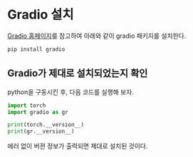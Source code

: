 # Gradio 설치

[Gradio 홈페이지](https://www.gradio.app/main/guides/installing-gradio-in-a-virtual-environment)를 참고하여 아래와 같이 gradio 패키지를 설치한다.
```sh
pip install gradio
```

## Gradio가 제대로 설치되었는지 확인

python을 구동시킨 후, 다음 코드를 실행해 보자. 
```python
import torch
import gradio as gr

print(torch.__version__)
print(gr.__version__)
```

에러 없이 버젼 정보가 출력되면 제대로 설치된 것이다.
